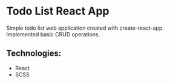 # Todo List React App
Simple todo list web application created with create-react-app. Implemented basic CRUD operations.
## Technologies:
- React
- SCSS

